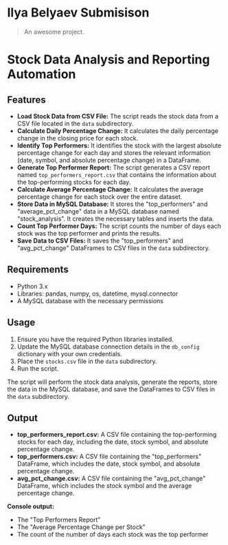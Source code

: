 # Ilya Belyaev Submisison

> An awesome project.

# Stock Data Analysis and Reporting Automation

## Features

- **Load Stock Data from CSV File:**
  The script reads the stock data from a CSV file located in the `data` subdirectory.
- **Calculate Daily Percentage Change:**
  It calculates the daily percentage change in the closing price for each stock.
- **Identify Top Performers:**
  It identifies the stock with the largest absolute percentage change for each day and stores the relevant information (date, symbol, and absolute percentage change) in a DataFrame.
- **Generate Top Performer Report:**
  The script generates a CSV report named `top_performers_report.csv` that contains the information about the top-performing stocks for each day.
- **Calculate Average Percentage Change:**
  It calculates the average percentage change for each stock over the entire dataset.
- **Store Data in MySQL Database:**
  It stores the "top_performers" and "average_pct_change" data in a MySQL database named "stock_analysis". It creates the necessary tables and inserts the data.
- **Count Top Performer Days:**
  The script counts the number of days each stock was the top performer and prints the results.
- **Save Data to CSV Files:**
  It saves the "top_performers" and "avg_pct_change" DataFrames to CSV files in the `data` subdirectory.

## Requirements

- Python 3.x
- Libraries: pandas, numpy, os, datetime, mysql.connector
- A MySQL database with the necessary permissions

## Usage

1. Ensure you have the required Python libraries installed.
2. Update the MySQL database connection details in the `db_config` dictionary with your own credentials.
3. Place the `stocks.csv` file in the `data` subdirectory.
4. Run the script.

The script will perform the stock data analysis, generate the reports, store the data in the MySQL database, and save the DataFrames to CSV files in the `data` subdirectory.

## Output

- **top_performers_report.csv:** A CSV file containing the top-performing stocks for each day, including the date, stock symbol, and absolute percentage change.
- **top_performers.csv:** A CSV file containing the "top_performers" DataFrame, which includes the date, stock symbol, and absolute percentage change.
- **avg_pct_change.csv:** A CSV file containing the "avg_pct_change" DataFrame, which includes the stock symbol and the average percentage change.

**Console output:**

- The "Top Performers Report"
- The "Average Percentage Change per Stock"
- The count of the number of days each stock was the top performer
